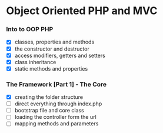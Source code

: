 # Object Oriented PHP and MVC


### Into to OOP PHP

- [x] classes, properties and methods
- [x] the constructor and destructor
- [x] access modifiers, getters and setters
- [x] class inheritance
- [x] static methods and properties

### The Framework [Part 1] -  The Core

- [x] creating the folder structure
- [ ] direct everything through index.php
- [ ] bootstrap file and core class
- [ ] loading the controller form the url
- [ ] mapping methods and parameters